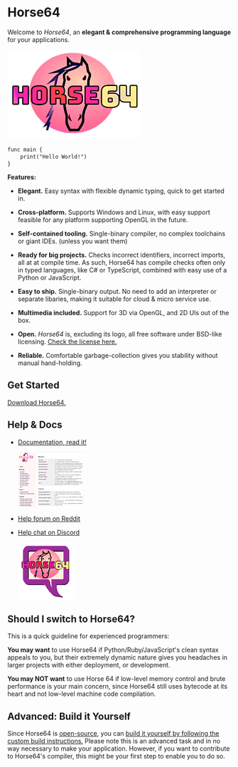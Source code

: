 
Horse64
=======

Welcome to *Horse64*, an **elegant & comprehensive programming
language** for your applications.

[![logo](misc/logo-readme.png)](https://horse64.org)

```
func main {
    print("Hello World!")
}
```

**Features:**

- **Elegant.** Easy syntax with flexible dynamic typing,
  quick to get started in.

- **Cross-platform.** Supports Windows and Linux, with easy support
  feasible for any platform supporting OpenGL in the future.

- **Self-contained tooling.** Single-binary compiler, no complex
  toolchains or giant IDEs. (unless you want them)

- **Ready for big projects.** Checks incorrect identifiers,
  incorrect imports, all at at compile time.
  As such, Horse64 has compile checks often only in
  typed languages, like C# or TypeScript,
  combined with easy use of a Python or JavaScript.

- **Easy to ship.** Single-binary output. No need to add an interpreter
  or separate libaries, making it suitable for cloud & micro service use.

- **Multimedia included.** Support for 3D via OpenGL, and
  2D UIs out of the box.

- **Open.** *Horse64* is, excluding its logo, all free software
  under BSD-like licensing. [Check the license here.](LICENSE.md)

- **Reliable.** Comfortable garbage-collection gives you
  stability without manual hand-holding.


Get Started
-----------

[Download Horse64.](https://horse64.org/download)


Help & Docs
-----------

* [Documentation, read it!](https://horse64.org/docs)

  [![docs screenshot](misc/README_image_docs.png)](
    https://horse64.org/docs
  )

* [Help forum on Reddit](https://reddit.com/r/Horse64)

* [Help chat on Discord](https://discord.gg/4ySSJs5)

  [![chat icon](misc/logo_README_chat.png)](https://discord.gg/4ySSJs5)


Should I switch to Horse64?
---------------------------

This is a quick guideline for experienced programmers:

**You may want** to use Horse64 if Python/Ruby/JavaScript's clean
syntax appeals to you, but their extremely dynamic nature gives you
headaches in larger projects with either deployment, or development.

**You may NOT want** to use Horse 64 if low-level memory control and
brute performance is your main concern, since Horse64 still uses bytecode
at its heart and not low-level machine code compilation.


Advanced: Build it Yourself
---------------------------

Since Horse64 is [open-source](LICENSE.md), you can
[build it yourself by following the custom build instructions.](
https://horse64.org/INVALID-LINK-FIXME)
Please note this is an advanced task and in no way necessary to
make your application.
However, if you want to contribute to Horse64's compiler,
this might be your first step to enable you to do so.
